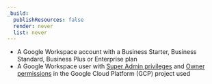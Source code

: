 ```yaml
---
_build:
  publishResources: false
  render: never
  list: never
---
```


- A Google Workspace account with a Business Starter, Business Standard, Business Plus or Enterprise plan
- A Google Workspace user with [Super Admin privileges](https://support.google.com/a/answer/2405986) and [Owner permissions](https://cloud.google.com/iam/docs/understanding-roles) in the Google Cloud Platform (GCP) project used
